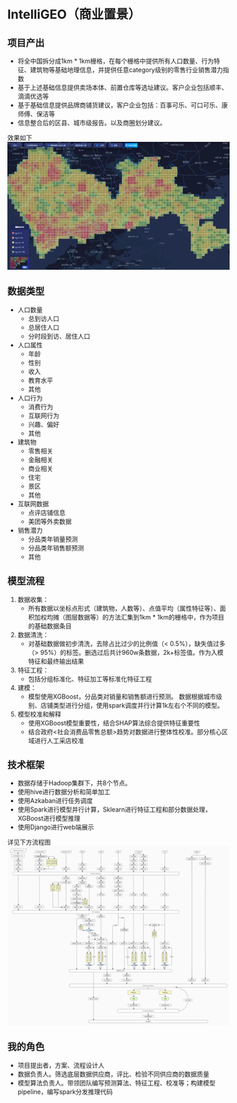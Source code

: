 # IntelliGEO（商业置景）

## 项目产出
- 将全中国拆分成1km * 1km栅格，在每个栅格中提供所有人口数量、行为特征、建筑物等基础地理信息，并提供任意category级别的零售行业销售潜力指数
- 基于上述基础信息提供卖场本体、前置仓库等选址建议。客户企业包括顺丰、滴滴优选等
- 基于基础信息提供品牌商铺货建议，客户企业包括：百事可乐、可口可乐、康师傅、保洁等
- 信息整合后的区县、城市级报告。以及商圈划分建议。

效果如下
![image](https://github.com/crazybruce-bowen/IntelliGEO/blob/master/assets/image/IG.jpg)


## 数据类型
- 人口数量
    - 总到访人口
    - 总居住人口
    - 分时段到访、居住人口
- 人口属性
    - 年龄
    - 性别
    - 收入
    - 教育水平
    - 其他
- 人口行为
    - 消费行为
    - 互联网行为
    - 兴趣、偏好
    - 其他
- 建筑物
    - 零售相关
    - 金融相关
    - 商业相关
    - 住宅
    - 景区
    - 其他
- 互联网数据
    - 点评店铺信息
    - 美团等外卖数据
- 销售潜力
    - 分品类年销量预测
    - 分品类年销售额预测
    - 其他
    
## 模型流程
1. 数据收集：   
   - 所有数据以坐标点形式（建筑物，人数等）、点值平均（属性特征等）、面积加权均摊（图层数据等）的方法汇集到1km * 1km的栅格中，作为项目的基础数据条目
2. 数据清洗：  
   - 对基础数据做初步清洗，去除占比过少的比例值（< 0.5%），缺失值过多（> 95%）的标签。删选过后共计960w条数据，2k+标签值。作为入模特征和最终输出结果
3. 特征工程：  
   - 包括分组标准化、特征加工等标准化特征工程
4. 建模：
   - 模型使用XGBoost，分品类对销量和销售额进行预测。 数据根据城市级别、店铺类型进行分组，使用spark调度并行计算1k左右个不同的模型。
5. 模型校准和解释  
   - 使用XGBoost模型重要性，结合SHAP算法综合提供特征重要性
   - 结合政府<社会消费品零售总额>趋势对数据进行整体性校准。部分核心区域进行人工采店校准

## 技术框架
- 数据存储于Hadoop集群下，共8个节点。
- 使用hive进行数据分析和简单加工
- 使用Azkaban进行任务调度
- 使用Spark进行模型并行计算，Sklearn进行特征工程和部分数据处理，XGBoost进行模型推理
- 使用Django进行web端展示

详见下方流程图
![image](https://github.com/crazybruce-bowen/IntelliGEO/blob/master/assets/image/tech_pic.jpg)

## 我的角色
- 项目提出者，方案、流程设计人
- 数据负责人。筛选底层数据供应商，评比、检验不同供应商的数据质量
- 模型算法负责人。带领团队编写预测算法、特征工程、校准等；构建模型pipeline，编写spark分发推理代码




